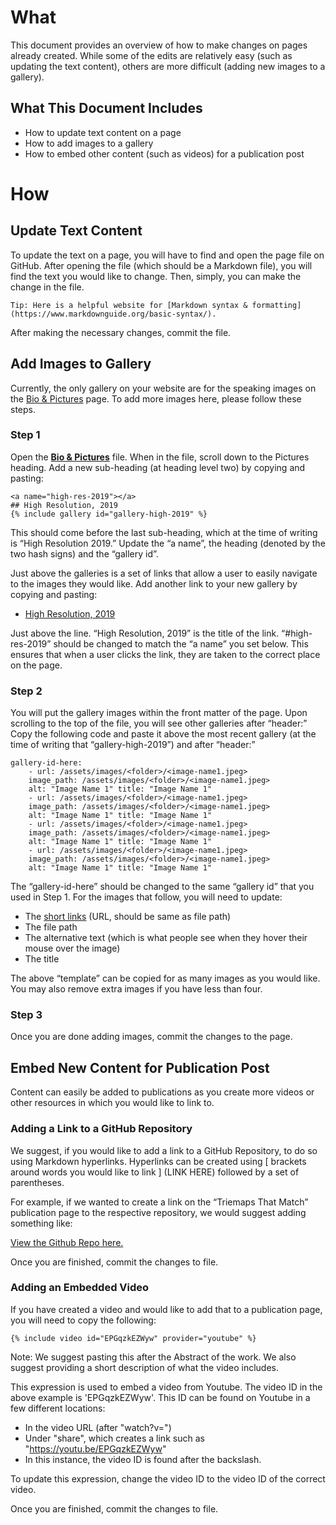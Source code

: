 # What

This document provides an overview of how to make changes on pages already created. While some of the edits are relatively easy (such as updating the text content), others are more difficult (adding new images to a gallery).

## What This Document Includes

- How to update text content on a page
- How to add images to a gallery
- How to embed other content (such as videos) for a publication post


# How 

## Update Text Content

To update the text on a page, you will have to find and open the page file on GitHub. After opening the file (which should be a Markdown file), you will find the text you would like to change. Then, simply, you can make the change in the file. 

    Tip: Here is a helpful website for [Markdown syntax & formatting](https://www.markdownguide.org/basic-syntax/).

After making the necessary changes, commit the file. 


## Add Images to Gallery

Currently, the only gallery on your website are for the speaking images on the [Bio & Pictures](https://github.com/simonpj/www.peytonjones.org/blob/gh-pages/_pages/bio-and-pictures.md) page. To add more images here, please follow these steps.


### Step 1
Open the [**Bio & Pictures**](https://github.com/simonpj/www.peytonjones.org/blob/gh-pages/_pages/bio-and-pictures.md) file. When in the file, scroll down to the Pictures heading. Add a new sub-heading (at heading level two) by copying and pasting:

    <a name="high-res-2019"></a> 
    ## High Resolution, 2019 
    {% include gallery id="gallery-high-2019" %}

This should come before the last sub-heading, which at the time of writing is “High Resolution 2019.” Update the “a name”, the heading (denoted by the two hash signs) and the “gallery id”. 

Just above the galleries is a set of links that allow a user to easily navigate to the images they would like. Add another link to your new gallery by copying and pasting:

* [High Resolution, 2019](#high-res-2019)

Just above the line. “High Resolution, 2019” is the title of the link. “#high-res-2019” should be changed to match the “a name” you set below. This ensures that when a user clicks the link, they are taken to the correct place on the page.


### Step 2

You will put the gallery images within the front matter of the page. Upon scrolling to the top of the file, you will see other galleries after “header:” Copy the following code and paste it above the most recent gallery (at the time of writing that “gallery-high-2019”) and after “header:”

    gallery-id-here: 
        - url: /assets/images/<folder>/<image-name1.jpeg>
        image_path: /assets/images/<folder>/<image-name1.jpeg> 
        alt: "Image Name 1" title: "Image Name 1" 
        - url: /assets/images/<folder>/<image-name1.jpeg>
        image_path: /assets/images/<folder>/<image-name1.jpeg> 
        alt: "Image Name 1" title: "Image Name 1" 
        - url: /assets/images/<folder>/<image-name1.jpeg>
        image_path: /assets/images/<folder>/<image-name1.jpeg> 
        alt: "Image Name 1" title: "Image Name 1" 
        - url: /assets/images/<folder>/<image-name1.jpeg>
        image_path: /assets/images/<folder>/<image-name1.jpeg> 
        alt: "Image Name 1" title: "Image Name 1"


The “gallery-id-here” should be changed to the same “gallery id” that you used in Step 1. For the images that follow, you will need to update:

- The  [short links](https://github.com/simonpj/www.peytonjones.org/blob/gh-pages/_documentation/Tips-and-Tricks.md) (URL, should be same as file path)
- The file path
- The alternative text (which is what people see when they hover their mouse over the image)
- The title

The above “template” can be copied for as many images as you would like. You may also remove extra images if you have less than four.


### Step 3

Once you are done adding images, commit the changes to the page.


## Embed New Content for Publication Post

Content can easily be added to publications as you create more videos or other resources in which you would like to link to.


### Adding a Link to a GitHub Repository

We suggest, if you would like to add a link to a GitHub Repository, to do so using Markdown hyperlinks. Hyperlinks can be created using [ brackets around words you would like to link ] (LINK HERE) followed by a set of parentheses. 

For example, if we wanted to create a link on the “Triemaps That Match” publication page to the respective repository, we would suggest adding something like:

[View the Github Repo here.](https://github.com/simonpj/triemap-paper)

Once you are finished, commit the changes to file.


### Adding an Embedded Video

If you have created a video and would like to add that to a publication page, you will need to copy the following:

    {% include video id="EPGqzkEZWyw" provider="youtube" %}

Note: We suggest pasting this after the Abstract of the work. We also suggest providing a short description of what the video includes.

This expression is used to embed a video from Youtube. The video ID in the above example is 'EPGqzkEZWyw'. This ID can be found on Youtube in a few different locations: 

- In the video URL (after "watch?v=") 
- Under "share", which creates a link such as "https://youtu.be/EPGqzkEZWyw"
- In this instance, the video ID is found after the backslash.

To update this expression, change the video ID to the video ID of the correct video.

Once you are finished, commit the changes to file.
